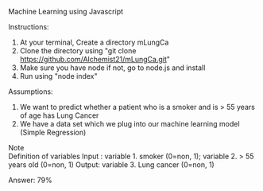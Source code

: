 Machine Learning using Javascript


Instructions:

1. At your terminal, Create a directory mLungCa
2. Clone the directory using "git clone https://github.com/Alchemist21/mLungCa.git"
3. Make sure you have node if not, go to node.js and install
4. Run using "node index"

Assumptions:
1. We want to predict whether a patient who is a smoker and is > 55 years of age has Lung Cancer 
2. We have a data set which we plug into our machine learning model (Simple Regression)

Note  
Definition of variables
Input : variable 1. smoker (0=non, 1); variable 2. > 55 years old (0=non, 1)
Output: variable 3. Lung cancer (0=non, 1)

Answer: 79%
